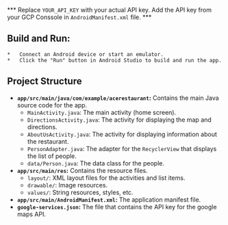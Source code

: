 *** Replace `YOUR_API_KEY` with your actual API key. Add the API key from your GCP Conssole in `AndroidManifest.xml` file. ***

## Build and Run:
    *   Connect an Android device or start an emulator.
    *   Click the "Run" button in Android Studio to build and run the app.

## Project Structure

*   **`app/src/main/java/com/example/acerestaurant`:** Contains the main Java source code for the app.
    *   `MainActivity.java`: The main activity (home screen).
    *   `DirectionsActivity.java`: The activity for displaying the map and directions.
    *   `AboutUsActivity.java`: The activity for displaying information about the restaurant.
    *   `PersonAdapter.java`: The adapter for the `RecyclerView` that displays the list of people.
    * `data/Person.java`: The data class for the people.
*   **`app/src/main/res`:** Contains the resource files.
    *   `layout/`: XML layout files for the activities and list items.
    *   `drawable/`: Image resources.
    *   `values/`: String resources, styles, etc.
*   **`app/src/main/AndroidManifest.xml`:** The application manifest file.
* **`google-services.json`:** The file that contains the API key for the google maps API.
